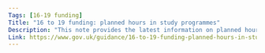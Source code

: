 ```yaml
---
Tags: [16-19 funding]
Title: "16 to 19 funding: planned hours in study programmes"
Description: "This note provides the latest information on planned hours to assist funded institutions planning study programmes across the individual academic years."
Link: https://www.gov.uk/guidance/16-to-19-funding-planned-hours-in-study-programmes
---
```

